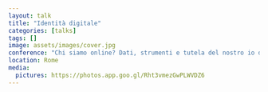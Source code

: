 ```yaml
---
layout: talk
title: "Identità digitale"
categories: [talks]
tags: []
image: assets/images/cover.jpg
conference: "Chi siamo online? Dati, strumenti e tutela del nostro io digitale"
location: Rome
media:
  pictures: https://photos.app.goo.gl/Rht3vmezGwPLWVDZ6
---
```

